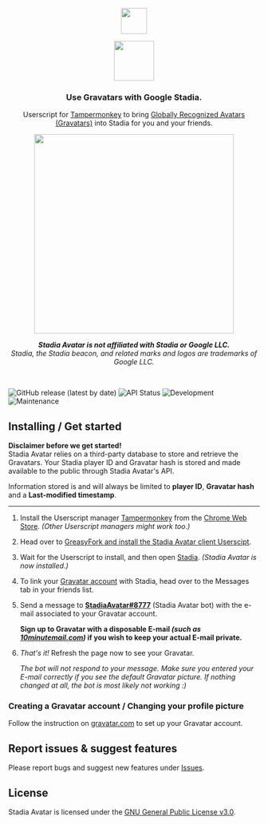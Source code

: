 <p align="center">
  <img height="52" src="https://i.imgur.com/N6UXYux.png"/>
</p>
<p align="center">
  <img height="80" src="https://i.imgur.com/ZxZKGhp.png"/>
</p>
<h3 align="center">Use Gravatars with Google Stadia.</h2>
<p align="center">Userscript for <a href="https://chrome.google.com/webstore/detail/tampermonkey/dhdgffkkebhmkfjojejmpbldmpobfkfo">Tampermonkey</a> to bring <a href="http://en.gravatar.com/">Globally Recognized Avatars (Gravatars)</a> into Stadia for you and your friends.</p>
<p align="center">
  <img height="400" src="https://i.imgur.com/4ubZbTr.png"/>
</p>
<p align="center"><i><strong>Stadia Avatar is not affiliated with Stadia or Google LLC.</strong><br>Stadia, the Stadia beacon, and related marks and logos are trademarks of Google LLC.</i></p>
<p>&nbsp;</p>
<p>
  <img alt="GitHub release (latest by date)" src="https://img.shields.io/github/v/release/VictorWesterlund/stadia-avatar"/>
  <img alt="API Status" src="https://img.shields.io/endpoint?url=https://api.victorwesterlund.com/status?api=stadia-avatar"/>
  <img alt="Development" src="https://img.shields.io/badge/development-maintained-yellow"/>
  <img alt="Maintenance" src="https://img.shields.io/maintenance/yes/2021"/>
 </p>
<h2>Installing / Get started</h2>
<p><strong>Disclaimer before we get started!</strong><br>Stadia Avatar relies on a third-party database to store and retrieve the Gravatars. Your Stadia player ID and Gravatar hash is stored and made available to the public through Stadia Avatar's API.</p>
<p>Information stored is and will always be limited to <strong>player ID</strong>, <strong>Gravatar hash</strong> and a <strong>Last-modified timestamp</strong>.</p>
<hr>
<ol>
<li><p>Install the Userscript manager <a href="https://chrome.google.com/webstore/detail/tampermonkey/dhdgffkkebhmkfjojejmpbldmpobfkfo">Tampermonkey</a> from the <a href="https://chrome.google.com/webstore/detail/tampermonkey/dhdgffkkebhmkfjojejmpbldmpobfkfo">Chrome Web Store</a>. <i>(Other Userscript managers might work too.)</i></p>
<li><p>Head over to <a href="https://greasyfork.org/en/scripts/421251-stadia-avatars">GreasyFork and install the Stadia Avatar client Userscipt</a>.</p>
<li><p>Wait for the Userscript to install, and then open <a href="http://stadia.com/">Stadia</a>. <i>(Stadia Avatar is now installed.)</i></p>
<li><p>To link your <a href="#creating-a-gravatar-account--changing-your-profile-picture">Gravatar account</a> with Stadia, head over to the Messages tab in your friends list.</p>
<li><p>Send a message to <a href="https://stadia.google.com/profile/8288375653325783432"><strong>StadiaAvatar#8777</strong></a> (Stadia Avatar bot) with the e-mail associated to your Gravatar account.</p><p><strong>Sign up to Gravatar with a disposable E-mail <i>(such as <a href="https://10minutemail.com/">10minutemail.com</a>)</i> if you wish to keep your actual E-mail private.</strong></p>
<li><p><i>That's it!</i> Refresh the page now to see your Gravatar.</p>
<p><i>The bot will not respond to your message. Make sure you entered your E-mail correctly if you see the default Gravatar picture. If nothing changed at all, the bot is most likely not working :)</i></p>
</ol>
<h3>Creating a Gravatar account / Changing your profile picture</h3>
<p>Follow the instruction on <a href="http://en.gravatar.com/">gravatar.com</a> to set up your Gravatar account.</p>
<h2>Report issues & suggest features</h2>
<p>Please report bugs and suggest new features under <a href="https://github.com/VictorWesterlund/stadia-avatar/issues">Issues</a>.</p>
<h2>License</h2>
<p>Stadia Avatar is licensed under the <a href="https://github.com/VictorWesterlund/stadia-avatar/blob/master/LICENSE">GNU General Public License v3.0</a>.</p>
